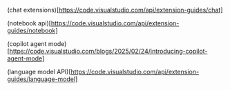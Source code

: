 (chat extensions)[https://code.visualstudio.com/api/extension-guides/chat]

(notebook api)[https://code.visualstudio.com/api/extension-guides/notebook]

(copilot agent mode)[https://code.visualstudio.com/blogs/2025/02/24/introducing-copilot-agent-mode]

(language model API)[https://code.visualstudio.com/api/extension-guides/language-model]
